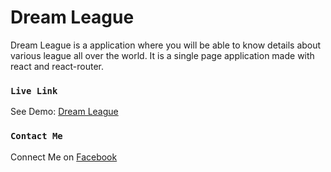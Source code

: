 # Dream League

Dream League is a application where you will be able to know details about various league all over the world. It is a single page application made with react and react-router.

### `Live Link`

See Demo: [Dream League](https://dream-league-ovi.netlify.app)

### `Contact Me`

Connect Me on [Facebook](https://facebook.com/adhovi)
